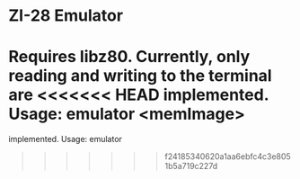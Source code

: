 # ZI-28 Emulator

Requires libz80. Currently, only reading and writing to the terminal are
<<<<<<< HEAD
implemented. Usage: emulator \<memImage>
=======
implemented. Usage: emulator <memImage>
>>>>>>> f24185340620a1aa6ebfc4c3e8051b5a719c227d
